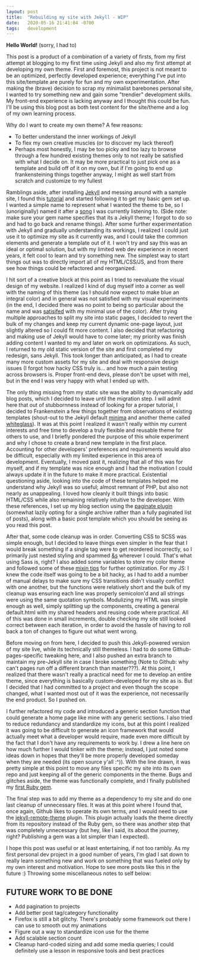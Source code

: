 ```yaml
---
layout: post
title:  "Rebuilding my site with Jekyll - WIP"
date:   2020-05-16 21:41:04 -0700
tags:   development
---
```

**Hello World!** (sorry, I had to)

This post is a product of a combination of a variety of firsts, from my first attempt at blogging to my first time using Jekyll and also my first attempt at developing my own theme. First and foremost, this project is not meant to be an optimized, perfectly developed experience; everything I've put into this site/template are purely for fun and my own experimentation. After making the (brave) decision to scrap my minimalist barebones personal site, I wanted to try something new and gain some "trendier" development skills. My front-end experience is lacking anyway and I thought this could be fun. I'll be using this blog post as both test content for the site/theme and a log of my own learning process.

Why do I want to create my own theme? A few reasons:
- To better understand the inner workings of Jekyll
- To flex my own creative muscles (or to discover my lack thereof)
- Perhaps most honestly, I may be too picky and too lazy to browse through a few hundred existing themes only to not really be satisfied with what I decide on. It may be more practical to just pick one as a template and build off of it on my own, but if I'm going to end up frankensteining things together anyway, I might as well start from scratch and customize to my fullest

Ramblings aside, after installing [Jekyll](https://jekyllrb.com/docs/) and messing around with a sample site, I found this [tutorial](https://www.siteleaf.com/blog/making-your-first-jekyll-theme-part-1/) and started following it to get my basic gem set up. I wanted a simple name to represent what I wanted the theme to be, so I (unoriginally) named it after a [song](https://www.youtube.com/watch?v=3b6UvRIsXvQ) I was currently listening to. (Side note: make sure your gem name specifies that its a Jekyll theme; I forgot to do so and had to go back and rename things). After some further experimentation with Jekyll and gradually understanding its workings, I realized I could just use it to optimize my site as it currently was, and I could take the common elements and generate a template out of it. I won't try and say this was an ideal or optimal solution, but with my limited web dev experience in recent years, it felt cool to learn and try something new. The simplest way to start things out was to directly import all of my HTML/CSS/JS, and from there see how things could be refactored and reorganized.

I hit sort of a creative block at this point as I tried to reevaluate the visual design of my website. I realized I kind of dug myself into a corner as well with the naming of this theme (as I should now expect to make blue an integral color) and in general was not satisfied with my visual experiments (in the end, I decided there was no point to being so particular about the name and was [satisifed](https://gph.is/1eRp7Rk) with my minimal use of the color). After trying multiple approaches to split my site into static pages, I decided to revert the bulk of my changes and keep my current dynamic one-page layout, just slightly altered so I could fit more content. I also decided that refactoring and making use of Jekyll would have to come later; my priority was finish adding content I wanted to my and later on work on optimizations. As such, I returned to my old static version of the site and first completed my redesign, sans Jekyll. This took longer than anticipated, as I had to create many more custom assets for my site and deal with responsive design issues (I forgot how hacky CSS truly is... and how much a pain testing across browsers is. Proper front-end devs, please don't be upset with me), but in the end I was very happy with what I ended up with.

The only thing missing from my static site was the ability to dynamically add blog posts, which I decided to leave until the migration step. I will admit here that out of stubbornness instead of looking for a proper tutorial, I decided to Frankenstein a few things together from observations of existing templates (shout-out to the Jekyll default [minima](https://github.com/jekyll/minima) and another theme called [whiteglass](http://jekyllthemes.org/themes/whiteglass/)). It was at this point I realized it wasn't really within my current interests and free time to develop a truly flexible and reusable theme for others to use, and I briefly pondered the purpose of this whole experiment and why I chose to create a brand new template in the first place. Accounting for other developers' preferences and requirements would also be difficult, especially with my limited experience in this area of development. Eventually, I moved past it, realizing that all of this was for myself, and if my template was nice enough and I had the motivation I could always update it in the future to make it more practical. Existential questioning aside, looking into the code of these templates helped me understand why Jekyll was so useful; almost remnant of PHP, but also not nearly as unappealing. I loved how cleanly it built things into basic HTML/CSS while also remaining relatively intuitive to the developer. With these references, I set up my blog section using the [paginate plugin](https://jekyllrb.com/docs/pagination/) (somewhat lazily opting for a single archive rather than a fully paginated list of posts), along with a basic post template which you should be seeing as you read this post.

After that, some code cleanup was in order. Converting CSS to SCSS was simple enough, but I decided to leave things even simpler in the fear that I would break something if a single tag were to get reordered incorrectly, so I primarily just nested styling and spammed [&s](https://css-tricks.com/the-sass-ampersand/) wherever I could. That's what using Sass is, right? I also added some variables to store my color theme and followed some of these [mixin tips](https://medium.com/@justinbrazeau/10-useful-sass-mixins-for-automation-833cdee9d69b) for further optimization. For my JS: I knew the code itself was going to be a bit hacky, as I had to add a number of manual delays to make sure my CSS transitions didn't visually conflict with one another, but the functions were relatively short and the bulk of my cleanup was ensuring each line was properly semicolon'd and all strings were using the same quotation symbols. Modulizing my HTML was simple enough as well, simply splitting up the components, creating a general default.html with my shared headers and reusing code where practical. All of this was done in small increments, double checking my site still looked correct between each iteration, in order to avoid the hassle of having to roll back a ton of changes to figure out what went wrong.

Before moving on from here, I decided to push this Jekyll-powered version of my site live, while its technically still themeless. I had to do some Github-pages-specific tweaking here, and I also pushed an extra branch to maintain my pre-Jekyll site in case I broke something (Note to Github: why can't pages run off a different branch than master???). At this point, I realized that there wasn't really a practical need for me to develop an entire theme, since everything is basically custom-developed for my site as is. But I decided that I had committed to a project and even though the scope changed, what I wanted most out of it was the experience, not necessarily the end product. So I pushed on.

I further refactored my code and introduced a generic section function that could generate a home page like mine with any generic sections. I also tried to reduce redundancy and standardize my icons, but at this point I realized it was going to be difficult to generate an icon framework that would actually meet what a developer would require, made even more difficult by the fact that I don't have any requirements to work by. I drew a line here on how much further I would tinker with the theme; instead, I just noted some ideas down in hopes that they'll be more properly developed someday when they are needed (its open source y'all :^)). With the line drawn, it was pretty simple at this point to move any files specific my site into its own repo and just keeping all of the generic components in the theme. Bugs and glitches aside, the theme was functionally complete, and I finally published my [first Ruby gem](https://rubygems.org/gems/reality-blue-jekyll-theme).

The final step was to add my theme as a dependency to my site and do one last cleanup of unnecessary files. It was at this point where I found that, once again, Github likes to operate its own terms, and I would need to use the [jekyll-remote-theme](https://github.blog/2017-11-29-use-any-theme-with-github-pages/) plugin. This plugin actually loads the theme directly from its repository instead of the Ruby gem, so there was another step that was completely unnecessary (but hey, like I said, its about the journey, right? Publishing a gem was a lot simpler than I expected). 

I hope this post was useful or at least entertaining, if not too rambly. As my first personal dev project in a good number of years, I'm glad I sat down to really learn something new and work on something that was fueled only by my own interest and motivation. Hope to see more posts like this in the future :) Throwing some miscellaneous notes to self below:

## FUTURE WORK TO BE DONE
- Add pagination to projects
- Add better post tag/category functionality
- Firefox is still a bit glitchy. There's probably some framework out there I can use to smooth out my animations
- Figure out a way to standardize icon use for the theme
- Add scalable section count
- Cleanup hard-coded sizing and add some media queries; I could definitely use a lesson in responsive tools and best practices